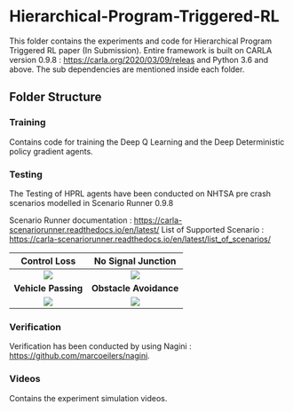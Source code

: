# Hierarchical-Program-Triggered-RL
This folder contains the experiments and code for Hierarchical Program Triggered RL paper (In Submission). Entire framework is built on CARLA version 0.9.8 : https://carla.org/2020/03/09/releas and Python 3.6 and above. The sub dependencies are mentioned inside each folder.

## Folder Structure

### Training

Contains code for training the Deep Q Learning and the Deep Deterministic policy gradient agents.

### Testing

The Testing of HPRL agents have been conducted on NHTSA pre crash scenarios modelled in Scenario Runner 0.9.8

Scenario Runner documentation : https://carla-scenariorunner.readthedocs.io/en/latest/
List of Supported Scenario : https://carla-scenariorunner.readthedocs.io/en/latest/list_of_scenarios/


Control Loss               |  No Signal Junction
:-------------------------:|:-------------------------:
![](https://github.com/britig/Hierarchical-Program-Triggered-RL/blob/main/Hierarchical%20Program%20Triggered%20Reinforcement%20Learning%20Agents/GIF/ControlLoss1.gif)  |  ![](https://github.com/britig/Hierarchical-Program-Triggered-RL/blob/main/Hierarchical%20Program%20Triggered%20Reinforcement%20Learning%20Agents/GIF/NoSignalJunction.gif)
**Vehicle Passing**        |  **Obstacle Avoidance**
![](https://github.com/britig/Hierarchical-Program-Triggered-RL/blob/main/Hierarchical%20Program%20Triggered%20Reinforcement%20Learning%20Agents/GIF/Scenario6.gif)  |  ![](https://github.com/britig/Hierarchical-Program-Triggered-RL/blob/main/Hierarchical%20Program%20Triggered%20Reinforcement%20Learning%20Agents/GIF/VehicleTurningLeft.gif)

### Verification

Verification has been conducted by using Nagini : https://github.com/marcoeilers/nagini.

### Videos

Contains the experiment simulation videos.
